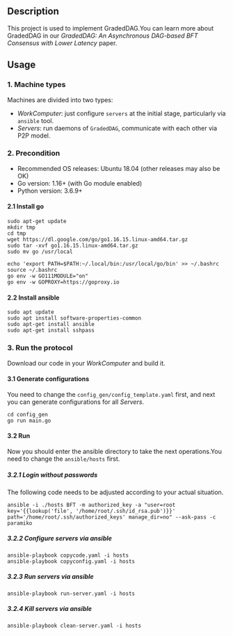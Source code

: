 ## Description
This project is used to implement GradedDAG.You can learn more about GradedDAG in our *GradedDAG: An Asynchronous DAG-based BFT Consensus with Lower Latency* paper.

## Usage
### 1. Machine types
Machines are divided into two types:
- *WorkComputer*: just configure `servers` at the initial stage, particularly via `ansible` tool. 
- *Servers*: run daemons of `GradedDAG`, communicate with each other via P2P model.

### 2. Precondition
- Recommended OS releases: Ubuntu 18.04 (other releases may also be OK)
- Go version: 1.16+ (with Go module enabled)
- Python version: 3.6.9+

#### 2.1 Install go
```
sudo apt-get update
mkdir tmp
cd tmp
wget https://dl.google.com/go/go1.16.15.linux-amd64.tar.gz
sudo tar -xvf go1.16.15.linux-amd64.tar.gz
sudo mv go /usr/local

echo 'export PATH=$PATH:~/.local/bin:/usr/local/go/bin' >> ~/.bashrc
source ~/.bashrc
go env -w GO111MODULE="on"  
go env -w GOPROXY=https://goproxy.io 
```
#### 2.2 Install ansible
```
sudo apt update
sudo apt install software-properties-common
sudo apt-get install ansible
sudo apt-get install sshpass
```

### 3. Run the protocol
Download our code in your *WorkComputer* and build it.
#### 3.1 Generate configurations
You need to change the `config_gen/config_template.yaml` first, and next you can generate configurations for all *Servers*.
```
cd config_gen
go run main.go
```
#### 3.2 Run
Now you should enter the ansible directory to take the next operations.You need to change the `ansible/hosts` first.
##### 3.2.1 Login without passwords
The following code needs to be adjusted according to your actual situation.
```
ansible -i ./hosts BFT -m authorized_key -a "user=root key='{{lookup('file', '/home/root/.ssh/id_rsa.pub')}}' path='/home/root/.ssh/authorized_keys' manage_dir=no" --ask-pass -c paramiko
```
##### 3.2.2 Configure servers via ansible
```
ansible-playbook copycode.yaml -i hosts
ansible-playbook copyconfig.yaml -i hosts
```
##### 3.2.3 Run servers via ansible
```
ansible-playbook run-server.yaml -i hosts
```
##### 3.2.4 Kill servers via ansible
```
ansible-playbook clean-server.yaml -i hosts
```
   

 











